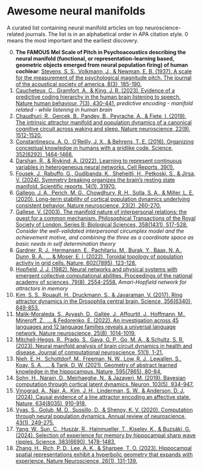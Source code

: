 # Awesome neural manifolds

A curated list containing neural manifold articles on top neuroscience-related journals. The list is in an alphabetical order in APA citation style. 0 means the most important and the earliest discovery.

0. **The FAMOUS Mel Scale of Pitch in Psychoacoustics describing the neural manifold (functional, or representation-learning based, geometric objects emerged from neural population firing) of human cochlear**: [Stevens, S. S., Volkmann, J., & Newman, E. B. (1937). A scale for the measurement of the psychological magnitude pitch. The journal of the acoustical society of america, 8(3), 185-190.](https://pubs.aip.org/asa/jasa/article-abstract/8/3/185/673917/A-Scale-for-the-Measurement-of-the-Psychological) 
1. [Caucheteux, C., Gramfort, A., & King, J. R. (2023). Evidence of a predictive coding hierarchy in the human brain listening to speech. Nature human behaviour, 7(3), 430-441.](https://www.nature.com/articles/s41562-022-01516-2) <i>predictive encoding - manifold related - while listening in human brain</i>
2. [Chaudhuri, R., Gerçek, B., Pandey, B., Peyrache, A., & Fiete, I. (2019). The intrinsic attractor manifold and population dynamics of a canonical cognitive circuit across waking and sleep. Nature neuroscience, 22(9), 1512-1520.](https://www.nature.com/articles/s41593-019-0460-x)
3. [Constantinescu, A. O., O’Reilly, J. X., & Behrens, T. E. (2016). Organizing conceptual knowledge in humans with a gridlike code. Science, 352(6292), 1464-1468.
](https://www.science.org/doi/10.1126/science.aaf0941)
4. [Darshan, R., & Rivkind, A. (2022). Learning to represent continuous variables in heterogeneous neural networks. Cell Reports, 39(1).](https://www.cell.com/cell-reports/fulltext/S2211-1247(22)00360-6)
5. [Fousek, J., Rabuffo, G., Gudibanda, K., Sheheitli, H., Petkoski, S., & Jirsa, V. (2024). Symmetry breaking organizes the brain’s resting state manifold. Scientific reports, 14(1), 31970.](https://www.nature.com/articles/s41598-024-83542-w)
6. [Gallego, J. A., Perich, M. G., Chowdhury, R. H., Solla, S. A., & Miller, L. E. (2020). Long-term stability of cortical population dynamics underlying consistent behavior. Nature neuroscience, 23(2), 260-270.](https://www.nature.com/articles/s41593-019-0555-4)
7. [Gallese, V. (2003). The manifold nature of interpersonal relations: the quest for a common mechanism. Philosophical Transactions of the Royal Society of London. Series B: Biological Sciences, 358(1431), 517-528.](https://royalsocietypublishing.org/doi/abs/10.1098/rstb.2002.1234) <i>Consider the well-validated interpersonal circumplex model and the achievement motive, and combining the three as a coordinate space as basic needs in self determination theory</i>
8. [Gardner, R. J., Hermansen, E., Pachitariu, M., Burak, Y., Baas, N. A., Dunn, B. A., ... & Moser, E. I. (2022). Toroidal topology of population activity in grid cells. Nature, 602(7895), 123-128.](https://www.nature.com/articles/s41586-021-04268-7)
9. [Hopfield, J. J. (1982). Neural networks and physical systems with emergent collective computational abilities. Proceedings of the national academy of sciences, 79(8), 2554-2558.](https://www.pnas.org/doi/abs/10.1073/pnas.79.8.2554) <i>Amari-Hopfield network for attractors in memory</i>
10. [Kim, S. S., Rouault, H., Druckmann, S., & Jayaraman, V. (2017). Ring attractor dynamics in the Drosophila central brain. Science, 356(6340), 849-853.](https://www.science.org/doi/10.1126/science.aal4835)
11. [Malik-Moraleda, S., Ayyash, D., Gallée, J., Affourtit, J., Hoffmann, M., Mineroff, Z., ... & Fedorenko, E. (2022). An investigation across 45 languages and 12 language families reveals a universal language network. Nature neuroscience, 25(8), 1014-1019.](https://www.nature.com/articles/s41593-022-01114-5)
12. [Mitchell-Heggs, R., Prado, S., Gava, G. P., Go, M. A., & Schultz, S. R. (2023). Neural manifold analysis of brain circuit dynamics in health and disease. Journal of computational neuroscience, 51(1), 1-21.](https://link.springer.com/article/10.1007/s10827-022-00839-3)
13. [Nieh, E. H., Schottdorf, M., Freeman, N. W., Low, R. J., Lewallen, S., Koay, S. A., ... & Tank, D. W. (2021). Geometry of abstract learned knowledge in the hippocampus. Nature, 595(7865), 80-84.](https://www.nature.com/articles/s41586-021-03652-7)
14. [Sohn, H., Narain, D., Meirhaeghe, N., & Jazayeri, M. (2019). Bayesian computation through cortical latent dynamics. Neuron, 103(5), 934-947.](https://www.cell.com/neuron/fulltext/S0896-6273(19)30562-8)
15. [Vinograd, A., Nair, A., Kim, J. H., Linderman, S. W., & Anderson, D. J. (2024). Causal evidence of a line attractor encoding an affective state. Nature, 634(8035), 910-918.](https://www.nature.com/articles/s41586-024-07915-x)
16. [Vyas, S., Golub, M. D., Sussillo, D., & Shenoy, K. V. (2020). Computation through neural population dynamics. Annual review of neuroscience, 43(1), 249-275.](https://www.annualreviews.org/content/journals/10.1146/annurev-neuro-092619-094115)
17. [Yang, W., Sun, C., Huszár, R., Hainmueller, T., Kiselev, K., & Buzsáki, G. (2024). Selection of experience for memory by hippocampal sharp wave ripples. Science, 383(6690), 1478-1483.](https://www.science.org/doi/10.1126/science.adk8261)
18. [Zhang, H., Rich, P. D., Lee, A. K., & Sharpee, T. O. (2023). Hippocampal spatial representations exhibit a hyperbolic geometry that expands with experience. Nature Neuroscience, 26(1), 131-139.](https://www.nature.com/articles/s41593-019-0460-x)
